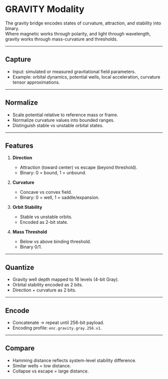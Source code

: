 # GRAVITY Modality

The gravity bridge encodes states of curvature, attraction, and stability into binary.  
Where magnetic works through polarity, and light through wavelength, gravity works through mass-curvature and thresholds.

---

## Capture

- Input: simulated or measured gravitational field parameters.  
- Example: orbital dynamics, potential wells, local acceleration, curvature tensor approximations.  

---

## Normalize

- Scale potential relative to reference mass or frame.  
- Normalize curvature values into bounded ranges.  
- Distinguish stable vs unstable orbital states.

---

## Features

1. **Direction**  
   - Attraction (toward center) vs escape (beyond threshold).  
   - Binary: 0 = bound, 1 = unbound.  

2. **Curvature**  
   - Concave vs convex field.  
   - Binary: 0 = well, 1 = saddle/expansion.  

3. **Orbit Stability**  
   - Stable vs unstable orbits.  
   - Encoded as 2-bit state.  

4. **Mass Threshold**  
   - Below vs above binding threshold.  
   - Binary 0/1.  

---

## Quantize

- Gravity well depth mapped to 16 levels (4-bit Gray).  
- Orbital stability encoded as 2 bits.  
- Direction + curvature as 2 bits.  

---

## Encode

- Concatenate → repeat until 256-bit payload.  
- Encoding profile: `enc.gravity.gray.256.v1`.  

---

## Compare

- Hamming distance reflects system-level stability difference.  
- Similar wells = low distance.  
- Collapse vs escape = large distance.  
